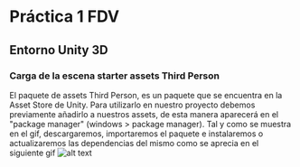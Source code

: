# Práctica 1 FDV
## Entorno Unity 3D

### Carga de la escena starter assets Third Person
El paquete de assets Third Person, es un paquete que se encuentra en la Asset Store de Unity. Para utilizarlo en nuestro proyecto debemos previamente añadirlo a nuestros assets, de esta manera aparecerá en el "package manager" (windows > package manager). Tal y como se muestra en el gif, descargaremos, importaremos el paquete e instalaremos o actualizaremos las dependencias del mismo como se aprecia en el siguiente gif
![alt text](https://github.com/alu0101030531/FDV_Practicas/edit/main/FDV_Prac1.1/Readme_Images/1.gif "Importacion")
